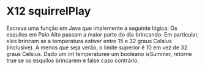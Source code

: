 # X12 squirrelPlay

Escreva uma função em Java que implemente a seguinte lógica: Os esquilos em Palo Alto passam a maior parte do dia brincando. Em particular, eles brincam se a temperatura estiver entre 15 e 32 graus Celsius (inclusive). A menos que seja verão, o limite superior é 10 em vez de 32 graus Celsius. Dado um int temperaturee um booleano isSummer, retorne true se os esquilos brincarem e false caso contrário.